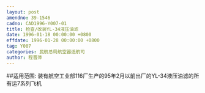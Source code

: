 ```yaml
---
layout: post
amendno: 39-1546
cadno: CAD1996-Y007-01
title: 检查/改装YL-34液压油滤
date: 1996-01-18 00:00:00 +0800
effdate: 1996-01-28 00:00:00 +0800
tag: Y007
categories: 民航总局航空器适航司
author: 程晋萍
---
```


##适用范围:
装有航空工业部116厂生产的95年2月以前出厂的YL-34液压油滤的所有运7系列飞机

